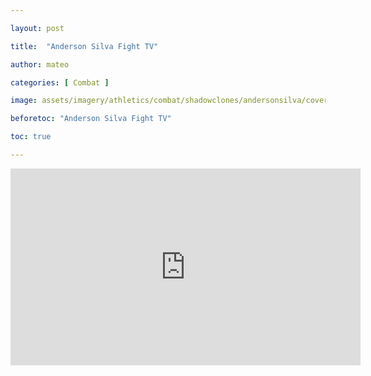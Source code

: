 ```yaml
---

layout: post

title:  "Anderson Silva Fight TV"

author: mateo

categories: [ Combat ]

image: assets/imagery/athletics/combat/shadowclones/andersonsilva/cover.jpg

beforetoc: "Anderson Silva Fight TV"

toc: true

---
```


<iframe width="560" height="315" src="https://www.youtube.com/embed/6-XzIacyFT8?si=4qQIPT9j8j6qRR2v" title="YouTube video player" frameborder="0" allow="accelerometer; autoplay; clipboard-write; encrypted-media; gyroscope; picture-in-picture; web-share" referrerpolicy="strict-origin-when-cross-origin" allowfullscreen></iframe>
